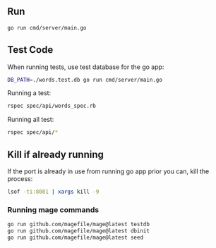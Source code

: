 ## Run

```sh
go run cmd/server/main.go
```

## Test Code

When running tests, use test database for the go app:
```sh
DB_PATH=./words.test.db go run cmd/server/main.go
```

Running a test:

```sh
rspec spec/api/words_spec.rb
```

Running all test:

```sh
rspec spec/api/*
```

## Kill if already running

If the port is already in use from running go app prior you can, kill the process:
```sh
lsof -ti:8081 | xargs kill -9
```

### Running mage commands

```sh
go run github.com/magefile/mage@latest testdb
go run github.com/magefile/mage@latest dbinit
go run github.com/magefile/mage@latest seed
```